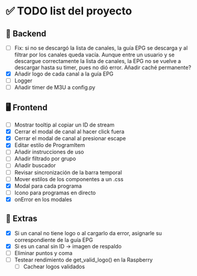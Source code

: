 # ✅ TODO list del proyecto

## 🔧 Backend
- [ ] Fix: si no se descargó la lista de canales, la guía EPG se descarga y al filtrar por los canales queda vacía. Aunque entre un usuario y se descargue correctamente la lista de canales, la EPG no se vuelve a descargar hasta su timer, pues no dió error. Añadir caché permanente?
- [x] Añadir logo de cada canal a la guía EPG
- [ ] Logger
- [ ] Añadir timer de M3U a config.py

## 🖥️ Frontend
- [ ] Mostrar tooltip al copiar un ID de stream
- [x] Cerrar el modal de canal al hacer click fuera
- [x] Cerrar el modal de canal al presionar escape
- [x] Editar estilo de ProgramItem
- [ ] Añadir instrucciones de uso
- [ ] Añadir filtrado por grupo
- [ ] Añadir buscador
- [ ] Revisar sincronización de la barra temporal
- [ ] Mover estilos de los componentes a un .css
- [x] Modal para cada programa
- [ ] Icono para programas en directo
- [x] onError en los modales

## 🧪 Extras
- [x] Si un canal no tiene logo o al cargarlo da error, asignarle su correspondiente de la guía EPG
- [x] Si es un canal sin ID -> imagen de respaldo
- [ ] Eliminar puntos y coma
- [ ] Testear rendimiento de get_valid_logo() en la Raspberry
    - [ ] Cachear logos validados